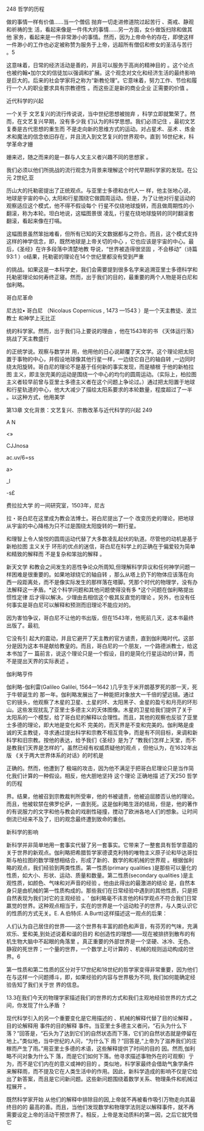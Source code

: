 248 哲学的历程

做的事情一样有价值……当一个僧侣 抛弃一切走进修道院过起苦行 、斋戒、静观和祈祷的生 活，看起来像是一件伟大的事情……另一方面，女仆做饭扫除和做其他 家务，看起来是一件非常渺小的事情。然而，因为上帝命令的存在，即使这样一件渺小的工作也必定被称赞为服务于上帝，远超所有僧侣和修女的圣洁与苦行 。5

这意味着，日常的经济活动是善的，并且可以服务于高尚的精神目的 。这个论点也被约翰•加尔文的信徒加以强调和扩展。这个观念对文化和经济生活的最终影响是巨大的。后来的社会学家将之称为“新教伦理”。它意味着，努力工作、节俭和履行一个人的职业要求具有宗教德性 。而这些正是新的商业企业 正需要的价值 。

近代科学的兴起

一个关于 文艺复兴的流行传说说，当中世纪思想被抛弃 ，科学立即就繁荣了。然而，在文艺复兴早期，没有多少我 们认为的科学思想。我们必须记住 ，最初文艺复奏是古代思想的重生而 不是走向新的思维方式的运动。对占星术、巫术 、炼金术和魔法的信念依旧存在，并且流入到文艺复兴的世界观中。直到 16世纪末，科学革命才姗

姗来迟，随之而来的是一群与人文主义者兴趣不同的思想家 。

我们必须以他们所挑战的流行观念为背景来理解这个时代早期科学家的发现。在公元 2世纪,亚

历山大的托勒密提出了正统观点。与亚里士多德和古代人一 样，他主张地心说，地球是宇宙的中心, 太阳和行星围绕它做圆周运动。但是，为了让他对行星运动的观察适应这个模式，他不得不假设每个 行星不仅绕地球旋转，而且做周期性的小翻滚，称为本轮。坦白地说，这幅图景很 凌乱，行星在绕地球旋转的同时翻滚套翻滚，看起来像在打嗝。

这幅图景虽然笨拙难看，但所有已知的天文数据都与之符合。而且，这个模式支持 这样的神学信念，即，既然地球是上帝关切的中心 ，它也应该是宇宙的中心。最后，《圣经》在许多段落中清楚地教 导说，“世界被造得很坚固 ，不会移动”（诗篇 93:1 ）o结果，托勒密的理论在14个世纪里都没有受到严重

的挑战。如果这是一本科学史，我们会需要提到很多名字来追溯亚里士多德科学和托勒密理论如何寿终正寝。然而，出于我们的目的，最重要的两个人物是哥白尼和伽利略。

哥白尼革命

尼古拉• 哥白尼 （Nicolaus  Copernicus , 1473 —1543 ）是一个天主教徒、波兰教士 和神学上无比正

统的科学家。然而，出于我们马上要说的理由 ，他在1543年的书 《天体运行落》挑战了天主教盛行

的正统学说。观察与数学并 用，他用他的日心说颠覆了天文学。这个理论把太阳置于事物的中心，并假设地球像其他行星一样，一边绕它自己的轴自转 ,一边同时绕太阳旋转。哥白尼的理论不是基于任何新的事实发现，而是植根 于他的新柏拉图 主义，即主张完美的运动是围绕一个中心的均匀的圆周运动。（实际上，柏拉图主义者较早前曾与亚里士多德主义者在这个问题上争论过。）通过把太阳置于地球和行星轨道的中心，他大大减少了描绘太阳系要求的本轮数量，程度超过了一半 。以这种方式，他用美学

第13章 文化背景：文艺复兴、宗教改革与近代科学的兴起 249

A N

<»

CJJnosa

ac.uv/6=ss

a>

_l

-s£

费拉拉大学 的一间研究室，1503年，尼古

拉・哥白尼在这里成为教会法博士。哥白尼提出了一个 改变历史的理论，把地球从宇宙的中心降格为只不过是围绕太阳旋转的一颗行星。

和理智上令人愉悦的圆周运动代替了大多数凌乱起伏的轨道。尽管他的动机是基于新柏拉图 主义关于 环形的优点的迷信，哥白尼在科学上的正确在于偏爱较为简单和精致的解释而 不是复杂和笨拙的解释 。

新天文学 和教会之间发生的恶性争论众所周知,但理解科学异议和任何神学问题一样困难是很重要的。如果地球绕它的轴自转 ，那么从塔上扔下的物体应该落在向西一段距离处，而不是像实际发生的那样落在塔脚。凭那个时代的物理学，没有办法解释这一矛盾。*这个科学问题和其他问题使得没有多 *这个问题在伽利略提出惯性定律 后才得以解决。少理由去相信这个极其反直觉的理论 。另外，也没有任何事实是哥白尼可以解释和预测而旧理论不能应对的。

因为害怕争议，哥白尼不让他的书出版，但在1543年，他死前几天，这本书最终出版了。最初,

它没有引 起大的震动，并且它避开了天主教的官方谴责，直到伽利略时代。这部分是因为这本书是献给教皇的。而且，哥白尼的一个朋友，一个路德派教士，给这本书加了一 篇前言，说这个理论只是一个假设，目的是简化行星运动的计算，而不是提出天界的实际表述 。

伽利略亨件

伽利略-伽利雷(Galileo  Galilei, 1564—1642 )几乎生于米开朗基罗死的那一天，死于牛顿诞生的 那一年。伽利略发展出了一种能把对象放大一千倍的望远镜。通过它的镜头，他观察了木星的卫星、土星的环、太阳黑子、金星的盈亏和月亮的环形山。这些发现扰乱了亚里士多德主义的天体图像。木星的卫星给我们提供了关于 太阳系的一个模型，给了哥白尼的解释以合理性。而且，其他的观察也反驳了亚里士多德的理论，即大地是变化和不 完美的，而天界是不变和完美的。伽利略是虔诚的天主教徒，寻求通过提出科学和宗教不相互竞争，而是有不同目标，来调和新科学和旧宗教。按他的表达，给予我们《圣经》是为了 “教我们怎样上天堂，而不是教我们天界是怎样的”。虽然已经有权威质疑他的观点 ，但他认为，在1632年出版 《关于两大世界体系的对话》的时机是

正确的。然而，他遭到了 极端的攻击，因为他不满足于把哥白尼理论只是当作简化我们计算的一种假设。相反，他大胆地坚持 这个理论 正确地描 述了天250 哲学的历程

界。结果，他被召到宗教裁判所受审，他的书被谴责，他被迫屈膝否认他的理论。而且，他被软禁在佛罗伦萨，一直到死。这是伽利略生涯的结局，但是，他的著作的有说服力的文字和他与教会的戏剧性碰撞，搅动了欧洲各地人们的想象。让时间倒流已经来不及了，旧的观念最终遭到致命的重创。

新科学的影响

新科学并非简单地用一套事实代替了另一套事实。它带来了一整套具有哲学意蕴的关于世界的新观点。伽利略把希腊哲学家德谟克利特的唯物主义原子论和毕达哥拉斯与柏拉图的数学理想相结合，形成了新的、数学的和机械的世界观 。根据伽利略的观点，我们经验到两类性质。第一性质(primary  qualities  )是那些可以量化的性质，如大小、形状、运动、质量和数量。第二性质(secondary  qualities  )是主观性质，如颜色、气味和对声音的经验 。他由此得出的最激进的结论 是，自然本身只是由机械的第一性质构成的。那些我们在日常经验中遇到的其他性质，只是把自然表现为我们对它的主观经验 。' 伽利略毫不讳言他的科学观点不符合我们日常羸觉的世界。这种观点相当于，实在的世界是一个运动粒子的世界，与人类认识它的性质的方式无关。E. A.伯特(E. A.Burtt)这样描述这一观点的后果：

人们认为自己居住的世界——这个世界有丰富的颜色和声音，有芬芳的气味，充满欢乐、爱和美,到处述说着和谐的目的 和创造性的理想——现在被排挤到散布的有机生物大脑中不起眼的角落里 。真正重要的外部世界是一个坚硬、冰冷、无色、静寂的死世界；一个量的世界，一个数学上可计算的 、机械的规则运动构成的世界。6

第一性质和第二性质的区分对于17世纪和18世纪的哲学家变得非常重要，因为他们在与这样一个问题搏斗，即，如果经验的内容与世界极为不同, 我们如何能确定经验告知了我们关于世 界的信息。

13.3在我们今天的物理学家描述我们的世界的方式和我们主观地经验世界的方式之间，你发现了什么矛盾 ？

现代科学引入的另一个重要变化是它用描述的 、机械的解释代替了目的论解释 。目的论解释用 事件的目的解释 事件。当亚里士多德主义者问，“石头为什么下落？”回答是，“石头为了达到它们的自然状态而下落，它们的自然状态就是停留在地上。”类似地，当中世纪的人问，“为什么下 雨？”回答是,“上帝为了滋养我们的庄稼而产生了雨。”用亚里士多德的术语，这些解释提供了时间的目的 因。然而,伽利略不问对象为什么下 落，而是它们如何下落。他寻求描述事物外在的可观察｝亍为，而不是它们内在的意义或神的目的 。类似地，科学家最终会借助气象学条件来解释雨，而不提及它在人类生活中的作用。因此，新科学造成的影响不仅是它给出了新答案，而且是它问新问题。这些新问题围绕着数学关系、物理条件和机械过程展开 。

既然科学家开始 从他们的解释中排除目的因,上帝就不再被看作吸引万物走向其最终目的的 最高的善。而且，当他们发现数学和物理学法则足以解释事件，就不再需要设定上帝的活动干预世界了。相反，上帝是发动质料的第一因，之后它就凭借它

